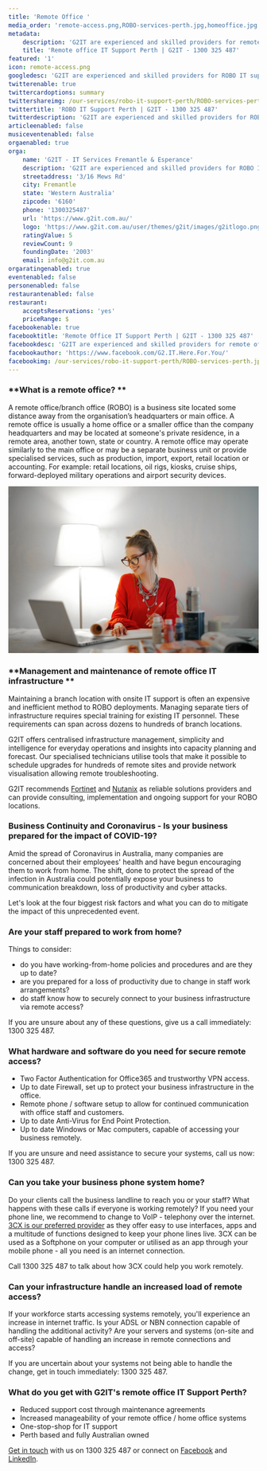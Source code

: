 ```yaml
---
title: 'Remote Office '
media_order: 'remote-access.png,ROBO-services-perth.jpg,homeoffice.jpg'
metadata:
    description: 'G2IT are experienced and skilled providers for remote office IT support services for businesses in Perth, Esperance and Fremantle. Call 1300 325 487 today.'
    title: 'Remote office IT Support Perth | G2IT - 1300 325 487'
featured: '1'
icon: remote-access.png
googledesc: 'G2IT are experienced and skilled providers for ROBO IT support services for businesses in Perth, Esperance and Fremantle. Call 1300 325 487 today.'
twitterenable: true
twittercardoptions: summary
twittershareimg: /our-services/robo-it-support-perth/ROBO-services-perth.jpg
twittertitle: 'ROBO IT Support Perth | G2IT - 1300 325 487'
twitterdescription: 'G2IT are experienced and skilled providers for ROBO IT support services for businesses in Perth, Esperance and Fremantle. Call 1300 325 487 today.'
articleenabled: false
musiceventenabled: false
orgaenabled: true
orga:
    name: 'G2IT - IT Services Fremantle & Esperance'
    description: 'G2IT are experienced and skilled providers for ROBO IT support services for businesses in Perth, Esperance and Fremantle. Call 1300 325 487 today.'
    streetaddress: '3/16 Mews Rd'
    city: Fremantle
    state: 'Western Australia'
    zipcode: '6160'
    phone: '1300325487'
    url: 'https://www.g2it.com.au/'
    logo: 'https://www.g2it.com.au/user/themes/g2it/images/g2itlogo.png'
    ratingValue: 5
    reviewCount: 9
    foundingDate: '2003'
    email: info@g2it.com.au
orgaratingenabled: true
eventenabled: false
personenabled: false
restaurantenabled: false
restaurant:
    acceptsReservations: 'yes'
    priceRange: $
facebookenable: true
facebooktitle: 'Remote Office IT Support Perth | G2IT - 1300 325 487'
facebookdesc: 'G2IT are experienced and skilled providers for remote office IT support services for businesses in Perth, Esperance and Fremantle. Call 1300 325 487 today.'
facebookauthor: 'https://www.facebook.com/G2.IT.Here.For.You/'
facebookimg: /our-services/robo-it-support-perth/ROBO-services-perth.jpg
---
```


### **What is a remote office? **

A remote office/branch office (ROBO) is a business site located some distance away from the organisation’s headquarters or main office. A remote office is usually a home office or a smaller office than the company headquarters and may be located at someone's private residence, in a remote area, another town, state or country.  A remote office may operate similarly to the main office or may be a separate business unit or provide specialised services, such as production, import, export, retail location or accounting. For example: retail locations, oil rigs, kiosks, cruise ships, forward-deployed military operations and airport security devices.

![](homeoffice.jpg?resize=1000,350)

### **Management and maintenance of remote office IT infrastructure **

Maintaining a branch location with onsite IT support is often an expensive and inefficient method to ROBO deployments. Managing separate tiers of infrastructure requires special training for existing IT personnel. These requirements can span across dozens to hundreds of branch locations. 

G2IT offers centralised infrastructure management, simplicity and intelligence for everyday operations and insights into capacity planning and forecast. Our specialised technicians utilise tools that make it possible to schedule upgrades for hundreds of remote sites and provide network visualisation allowing remote troubleshooting. 

G2IT recommends [Fortinet](https://www.g2it.com.au/our-partners/fortinet) and [Nutanix](https://www.g2it.com.au/our-partners/nutanix) as reliable solutions providers and can provide consulting, implementation and ongoing support for your ROBO locations. 

### **Business Continuity and Coronavirus - Is your business prepared for the impact of COVID-19?**

Amid the spread of Coronavirus in Australia, many companies are concerned about their employees' health and have begun encouraging them to work from home. The shift, done to protect the spread of the infection in Australia could potentially expose your business to communication breakdown, loss of productivity and cyber attacks. 

Let's look at the four biggest risk factors and what you can do to mitigate the impact of this unprecedented event.

### **Are your staff prepared to work from home?**

Things to consider:
* do you have working-from-home policies and procedures and are they up to date? 
* are you prepared for a loss of productivity due to change in staff work arrangements?  
* do staff know how to securely connect to your business infrastructure via remote access? 


If you are unsure about any of these questions, give us a call immediately: 1300 325 487.

### **What hardware and software do you need for secure remote access?**

* Two Factor Authentication for Office365 and trustworthy VPN access.
* Up to date Firewall, set up to protect your business infrastructure in the office.
* Remote phone / software setup to allow for continued communication with office staff and customers.
* Up to date Anti-Virus for End Point Protection.
* Up to date Windows or Mac computers, capable of accessing your business remotely.


If you are unsure and need assistance to secure your systems, call us now: 1300 325 487.

### **Can you take your business phone system home?** 

Do your clients call the business landline to reach you or your staff? What happens with these calls if everyone is working remotely? 
If you need your phone line, we recommend to change to VoIP - telephony over the internet. 
[3CX is our preferred provider](https://www.g2it.com.au/our-partners/3cx-support-perth) as they offer easy to use interfaces, apps and a multitude of functions designed to keep your phone lines live. 3CX can be used as a Softphone on your computer or utilised as an app through your mobile phone - all you need is an internet connection.


Call 1300 325 487 to talk about how 3CX could help you work remotely.

### **Can your infrastructure handle an increased load of remote access?**

If your workforce starts accessing systems remotely, you'll experience an increase in internet traffic. Is your ADSL or NBN connection capable of handling the additional activity? 
Are your servers and systems (on-site and off-site) capable of handling an increase in remote connections and access? 

If you are uncertain about your systems not being able to handle the change, get in touch immediately: 1300 325 487.

### **What do you get with G2IT's remote office IT Support Perth?**

* Reduced support cost through maintenance agreements
* Increased manageability of your remote office / home office systems
* One-stop-shop for IT support
* Perth based and fully Australian owned 


[Get in touch](https://www.g2it.com.au/contact-us) with us on 1300 325 487 or connect on [Facebook](https://www.facebook.com/pg/G2.IT.Here.For.You/?target=_blank) and [LinkedIn](https://www.linkedin.com/company/14527738/?target=_blank).
